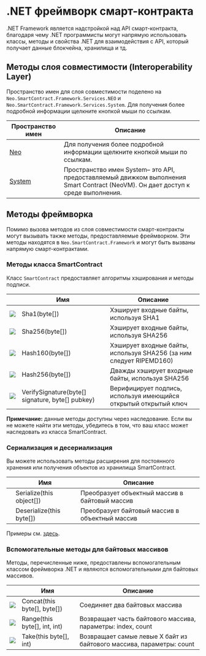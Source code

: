 # .NET фреймворк смарт-контракта

.NET Framework является надстройкой над API смарт-контракта, благодаря чему .NET программисты могут напрямую использовать классы, методы и свойства .NET для взаимодействия с API, который получает данные блокчейна, хранилища и тд. 

## Методы слоя совместимости (Interoperability Layer)

Пространство имен для слоя совместимости поделено на `Neo.SmartContract.Framework.Services.NEO` и `Neo.SmartContract.Framework.Services.System`. Для получения более подробной информации щелкните кнопкой мыши по ссылкам.


| Пространство имен                  | Описание                              |
| -------------------------- | ---------------------------------------- |
| [Neo](dotnet/neo.md)       | Для получения более подробной информации щелкните кнопкой мыши по ссылкам. |
| [System](dotnet/system.md) | Пространство имен System– это API, предоставляемый движком выполнения Smart Contract (NeoVM). Он дает доступ к среде выполнения. |

## Методы фреймворка

Помимо вызова методов из слоя совместимости смарт-контракты могут  вызывать также методы, предоставляемые фреймворком. Эти методы находятся в  `Neo.SmartContract.Framework` и могут быть вызваны напрямую смарт-контрактами.

### Методы класса SmartContract 

Класс `SmartContract` предоставляет алгоритмы хэширования и методы подписи.

|                                          | Имя                                     | Описание                              |
| ---------------------------------------- | ---------------------------------------- | ---------------------------------------- |
| ![](https://i-msdn.sec.s-msft.com/dynimg/IC91302.jpeg) | Sha1(byte[])                             | Хэширует входные байты, используя SHA1       |
| ![](https://i-msdn.sec.s-msft.com/dynimg/IC91302.jpeg) | Sha256(byte[])                           | Хэширует входные байты, используя SHA256      |
| ![](https://i-msdn.sec.s-msft.com/dynimg/IC91302.jpeg) | Hash160(byte[])                          | Хэширует входные байты, используя SHA256 (за ним следует RIPEMD160) |
| ![](https://i-msdn.sec.s-msft.com/dynimg/IC91302.jpeg) | Hash256(byte[])                          | Дважды хэширует входные байты, используя SHA256 |
| ![](https://i-msdn.sec.s-msft.com/dynimg/IC91302.jpeg) | VerifySignature(byte[] signature, byte[] pubkey) | Верифицирует подпись, используя имеющийся открытый открытый ключ |

**Примечание:** данные методы доступны через наследование. Если вы не можете найти эти методы, убедитесь в том, что ваш класс может наследовать из класса SmartContract.


### Сериализация и десериализация

Вы можете использовать методы расширения для постоянного хранения или получения объектов из хранилища SmartContract.


|                                          | Имя                         | Описание                              |
| ---------------------------------------- | ---------------------------- | ---------------------------------------- |
| | Serialize(this object[])  | Преобразует объектный массив в байтовый массив                |
| | Deserialize(this byte[]) | Преобразует байтовый массив в объектный массив |

Примеры см. [здесь](https://github.com/Red4Sec/NEO-SmartVote/blob/master/CSharp/SmartVote.cs).



### Вспомогательные методы для байтовых массивов 

Методы, перечисленные ниже, предоставлены вспомогательным классом фреймворка .NET и являются вспомогательными для байтовых массивов.

|                                          | Имя                         | Описание                              |
| ---------------------------------------- | ---------------------------- | ---------------------------------------- |
| ![](https://i-msdn.sec.s-msft.com/dynimg/IC91302.jpeg) | Concat(this byte[], byte[])  | Соединяет два байтовых массива                |
| ![](https://i-msdn.sec.s-msft.com/dynimg/IC91302.jpeg) | Range(this byte[], int, int) | Возвращает часть байтового массива, параметры: index, count |
| ![](https://i-msdn.sec.s-msft.com/dynimg/IC91302.jpeg) | Take(this byte[], int)       | Возвращает самые левые Х байт из байтового массива, параметры: count |
